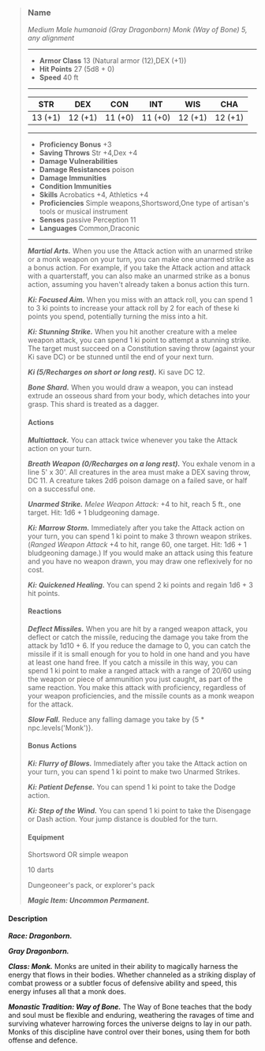 >### Name
>*Medium Male humanoid (Gray Dragonborn) Monk (Way of Bone) 5, any alignment*
>___
>- **Armor Class** 13 (Natural armor (12),DEX (+1))
>- **Hit Points** 27 (5d8 + 0)
>- **Speed** 40 ft
>___
>|**STR**|**DEX**|**CON**|**INT**|**WIS**|**CHA**|
>|:-:|:-:|:-:|:-:|:-:|:-:|
>|13 (+1)|12 (+1)|11 (+0)|11 (+0)|12 (+1)|12 (+1)|
>___
>- **Proficiency Bonus** +3
>- **Saving Throws** Str +4,Dex +4
>- **Damage Vulnerabilities** 
>- **Damage Resistances** poison
>- **Damage Immunities** 
>- **Condition Immunities** 
>- **Skills** Acrobatics +4, Athletics +4
>- **Proficiencies** Simple weapons,Shortsword,One type of artisan's tools or musical instrument
>- **Senses** passive Perception 11
>- **Languages** Common,Draconic
>___
>***Martial Arts.*** When you use the Attack action with an unarmed strike or a monk weapon on your turn, you can make one unarmed strike as a bonus action. For example, if you take the Attack action and attack with a quarterstaff, you can also make an unarmed strike as a bonus action, assuming you haven't already taken a bonus action this turn.
>
>***Ki: Focused Aim.*** When you miss with an attack roll, you can spend 1 to 3 ki points to increase your attack roll by 2 for each of these ki points you spend, potentially turning the miss into a hit.
>
>***Ki: Stunning Strike.*** When you hit another creature with a melee weapon attack, you can spend 1 ki point to attempt a stunning strike. The target must succeed on a Constitution saving throw (against your Ki save DC) or be stunned until the end of your next turn.
>
>***Ki (5/Recharges on short or long rest).*** Ki save DC 12.
>
>***Bone Shard.*** When you would draw a weapon, you can instead extrude an osseous shard from your body, which detaches into your grasp. This shard is treated as a dagger.
>
>#### Actions
>***Multiattack.*** You can attack twice whenever you take the Attack action on your turn.
>
>***Breath Weapon (0/Recharges on a long rest).*** You exhale venom in a line 5' x 30'. All creatures in the area must make a DEX saving throw, DC 11. A creature takes 2d6 poison damage on a failed save, or half on a successful one.
>
>***Unarmed Strike.*** *Melee Weapon Attack:* +4 to hit, reach 5 ft., one target. Hit: 1d6 + 1 bludgeoning damage.
>
>***Ki: Marrow Storm.*** Immediately after you take the Attack action on your turn, you can spend 1 ki point to make 3 thrown weapon strikes. (*Ranged Weapon Attack* +4 to hit, range 60, one target. Hit: 1d6 + 1 bludgeoning damage.) If you would make an attack using this feature and you have no weapon drawn, you may draw one reflexively for no cost.
>
>***Ki: Quickened Healing.*** You can spend 2 ki points and regain 1d6 + 3 hit points.
>
>#### Reactions
>***Deflect Missiles.*** When you are hit by a ranged weapon attack, you deflect or catch the missile, reducing the damage you take from the attack by 1d10 + 6. If you reduce the damage to 0, you can catch the missile if it is small enough for you to hold in one hand and you have at least one hand free. If you catch a missile in this way, you can spend 1 ki point to make a ranged attack with a range of 20/60 using the weapon or piece of ammunition you just caught, as part of the same reaction. You make this attack with proficiency, regardless of your weapon proficiencies, and the missile counts as a monk weapon for the attack.
>
>***Slow Fall.*** Reduce any falling damage you take by {5 * npc.levels('Monk')}.
>
>
>#### Bonus Actions
>***Ki: Flurry of Blows.*** Immediately after you take the Attack action on your turn, you can spend 1 ki point to make two Unarmed Strikes.
>
>***Ki: Patient Defense.*** You can spend 1 ki point to take the Dodge action.
>
>***Ki: Step of the Wind.*** You can spend 1 ki point to take the Disengage or Dash action. Your jump distance is doubled for the turn.
>
>
>#### Equipment
>Shortsword OR simple weapon
>
>10 darts
>
>Dungeoneer's pack, or explorer's pack
>
>***Magic Item: Uncommon Permanent.***
>

#### Description
***Race: Dragonborn.*** 

***Gray Dragonborn.***

***Class: Monk.*** Monks are united in their ability to magically harness the energy that flows in their bodies. Whether channeled as a striking display of combat prowess or a subtler focus of defensive ability and speed, this energy infuses all that a monk does.

***Monastic Tradition: Way of Bone.*** The Way of Bone teaches that the body and soul must be flexible and enduring, weathering the ravages of time and surviving whatever harrowing forces the universe deigns to lay in our path. Monks of this discipline have control over their bones, using them for both offense and defence.



